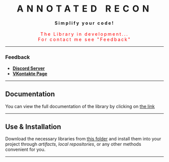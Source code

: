 <div style="letter-spacing: 10px" align="center">

# ANNOTATED RECON

 <div style="letter-spacing: 3px">

#### Simplify your code!

   <div style="color: red">
      The Library in development... <br> For contact me see "Feedback" 
   </div>

 </div>

---
</div>

### Feedback

+ **[Discord Server](https://discord.gg/GmT9pUy8af)**
+ **[VKontakte Page](https://vk.com/itzstonlex)**

---

## Documentation

You can view the full documentation of the library by clicking on
[the link](https://github.com/ItzStonlex/Recon/wiki/Annotated-Recon)

---

## Use & Installation

Download the necessary libraries from [this folder](../target-compiled)
and install them into your project through *artifacts*,
*local repositories*, or any other methods convenient for you.

---
